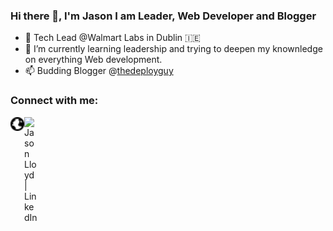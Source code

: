 ### Hi there 👋, I'm Jason I am Leader, Web Developer and Blogger 
- 🔭 Tech Lead @Walmart Labs in Dublin 🇮🇪
- 🌱 I’m currently learning leadership and trying to deepen my knownledge on everything Web development.
- 📫 Budding Blogger @[thedeployguy](http://thedeployguy.com/)

### Connect with me:

[<img align="left" alt="thedeployguy.com" width="22px" src="https://raw.githubusercontent.com/iconic/open-iconic/master/svg/globe.svg" />][website]
[<img align="left" alt="Jason Lloyd | LinkedIn" width="22px" src="https://cdn.jsdelivr.net/npm/simple-icons@v3/icons/linkedin.svg" />][linkedin]

<br />

[website]: http://thedeployguy.com
[linkedin]: https://www.linkedin.com/in/jason-lloyd/
